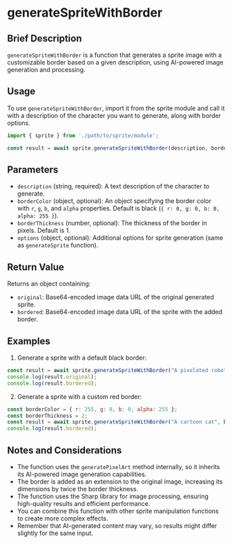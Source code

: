 # generateSpriteWithBorder

## Brief Description
`generateSpriteWithBorder` is a function that generates a sprite image with a customizable border based on a given description, using AI-powered image generation and processing.

## Usage
To use `generateSpriteWithBorder`, import it from the sprite module and call it with a description of the character you want to generate, along with border options.

```javascript
import { sprite } from './path/to/sprite/module';

const result = await sprite.generateSpriteWithBorder(description, borderColor, borderThickness, options);
```

## Parameters
- `description` (string, required): A text description of the character to generate.
- `borderColor` (object, optional): An object specifying the border color with `r`, `g`, `b`, and `alpha` properties. Default is black (`{ r: 0, g: 0, b: 0, alpha: 255 }`).
- `borderThickness` (number, optional): The thickness of the border in pixels. Default is 1.
- `options` (object, optional): Additional options for sprite generation (same as `generateSprite` function).

## Return Value
Returns an object containing:
- `original`: Base64-encoded image data URL of the original generated sprite.
- `bordered`: Base64-encoded image data URL of the sprite with the added border.

## Examples

1. Generate a sprite with a default black border:
```javascript
const result = await sprite.generateSpriteWithBorder("A pixelated robot");
console.log(result.original);
console.log(result.bordered);
```

2. Generate a sprite with a custom red border:
```javascript
const borderColor = { r: 255, g: 0, b: 0, alpha: 255 };
const borderThickness = 2;
const result = await sprite.generateSpriteWithBorder("A cartoon cat", borderColor, borderThickness);
console.log(result.bordered);
```

## Notes and Considerations
- The function uses the `generatePixelArt` method internally, so it inherits its AI-powered image generation capabilities.
- The border is added as an extension to the original image, increasing its dimensions by twice the border thickness.
- The function uses the Sharp library for image processing, ensuring high-quality results and efficient performance.
- You can combine this function with other sprite manipulation functions to create more complex effects.
- Remember that AI-generated content may vary, so results might differ slightly for the same input.